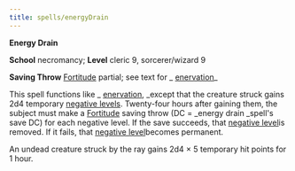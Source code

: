 ```yaml
---
title: spells/energyDrain
---
```

 **Energy Drain**

**School** necromancy; **Level** cleric 9, sorcerer/wizard 9

**Saving Throw** [Fortitude](../combat.md#_fortitude) partial; see text for _ [enervation](enervation.md#_enervation)_

This spell functions like _ [enervation](enervation.md#_enervation), _except that the creature struck gains 2d4 temporary [negative levels](../glossary.md#_energy-drain-and-negative-levels). Twenty-four hours after gaining them, the subject must make a [Fortitude](../combat.md#_fortitude) saving throw (DC = _energy drain _spell's save DC) for each negative level. If the save succeeds, that [negative level](../glossary.md#_energy-drain-and-negative-levels)is removed. If it fails, that [negative level](../glossary.md#_energy-drain-and-negative-levels)becomes permanent.

An undead creature struck by the ray gains 2d4 × 5 temporary hit points for 1 hour.

